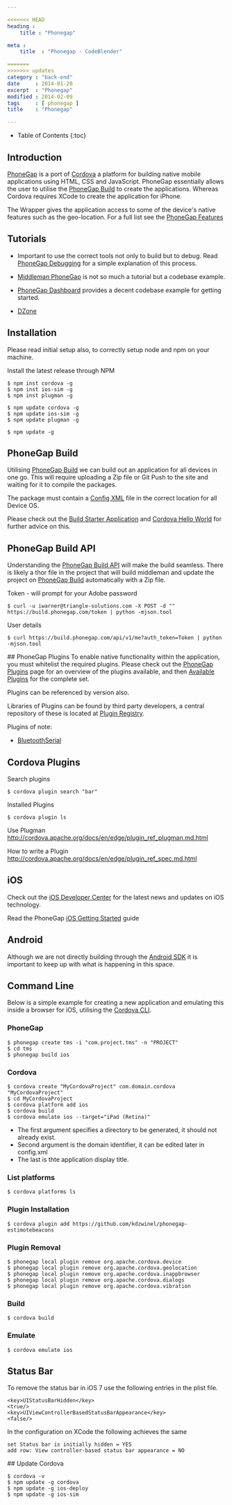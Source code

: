 ```yaml
---

<<<<<<< HEAD
heading :
    title : "Phonegap"

meta :
    title  : "Phonegap - CodeBlender"

=======
>>>>>>> updates
category : "back-end"
date     : 2014-01-20
excerpt  : "Phonegap"
modified : 2014-02-09
tags     : [ phonegap ]
title    : "Phonegap"

---
```


* Table of Contents
{:toc}

## Introduction

[PhoneGap][] is a port of [Cordova][] a platform for building native mobile
applications using HTML, CSS and JavaScript. PhoneGap essentially allows the user
to utilise the [PhoneGap Build][] to create the applications. Whereas Cordova requires
XCode to create the application for iPhone.

The Wrapper gives the application access to some of the device's native features
such as the geo-location. For a full list see the [PhoneGap Features][]

## Tutorials

* Important to use the correct tools not only to build but to debug. Read
[PhoneGap Debugging][] for a simple explanation of this process.

* [Middleman PhoneGap][] is not so much a tutorial but a codebase example.
* [PhoneGap Dashboard][] provides a decent codebase example for getting started.
* [DZone][]

## Installation
Please read initial setup also, to correctly setup node and npm on your machine.

Install the latest release through NPM

    $ npm inst cordova -g
    $ npm inst ios-sim -g
    $ npm inst plugman -g

    $ npm update cordova -g
    $ npm update ios-sim -g
    $ npm update plugman -g

    $ npm update -g

## PhoneGap Build

Utilising [PhoneGap Build][] we can build out an application for all devices in
one go. This will require uploading a Zip file or Git Push to the site and
waiting for it to compile the packages.

The package must contain a [Config XML][] file in the correct location for all
Device OS.

Please check out the [Build Starter Application][] and [Cordova Hello World][]
for further advice on this.

## PhoneGap Build API

Understanding the [PhoneGap Build API][] will make the build seamless. There is
likely a thor file in the project that will build middleman and update the project
on [PhoneGap Build][] automatically with a Zip file.

Token - will prompt for your Adobe password

    $ curl -u iwarner@triangle-solutions.com -X POST -d "" https://build.phonegap.com/token | python -mjson.tool

User details

    $ curl https://build.phonegap.com/api/v1/me?auth_token=Token | python -mjson.tool

## PhoneGap Plugins
To enable native functionality within the application, you must whitelist the
required plugins. Please check out the [PhoneGap Plugins][] page for an overview
of the plugins available, and then [Available Plugins][] for the complete set.

Plugins can be referenced by version also.

Libraries of Plugins can be found by third party developers, a central repository
of these is located at [Plugin Registry][].

Plugins of note:

* [BluetoothSerial][]

## Cordova Plugins

Search plugins

    $ cordova plugin search "bar"

Installed Plugins

    $ cordova plugin ls

Use Plugman
http://cordova.apache.org/docs/en/edge/plugin_ref_plugman.md.html

How to write a Plugin
http://cordova.apache.org/docs/en/edge/plugin_ref_spec.md.html

## iOS

Check out the [iOS Developer Center][] for the latest news and updates on iOS
technology.

Read the PhoneGap [iOS Getting Started][] guide

## Android

Although we are not directly building through the [Android SDK][] it is important to
keep up with what is happening in this space.

## Command Line

Below is a simple example for creating a new application and emulating this
inside a browser for iOS, utilising the [Cordova CLI][].

### PhoneGap

    $ phonegap create tms -i "com.project.tms" -n "PROJECT"
    $ cd tms
    $ phonegap build ios

### Cordova

    $ cordova create "MyCordovaProject" com.domain.cordova "MyCordovaProject"
    $ cd MyCordovaProject
    $ cordova platform add ios
    $ cordova build
    $ cordova emulate ios --target="iPad (Retina)"

* The first argument specifies a directory to be generated, it should not already exist.
* Second argument is the domain identifier, it can be edited later in config.xml
* The last is thte application display title.

### List platforms

    $ cordova platforms ls

### Plugin Installation

    $ cordova plugin add https://github.com/kdzwinel/phonegap-estimotebeacons

### Plugin Removal

    $ phonegap local plugin remove org.apache.cordova.device
    $ phonegap local plugin remove org.apache.cordova.geolocation
    $ phonegap local plugin remove org.apache.cordova.inappbrowser
    $ phonegap local plugin remove org.apache.cordova.dialogs
    $ phonegap local plugin remove org.apache.cordova.vibration

### Build

    $ cordova build

### Emulate

    $ cordova emulate ios

## Status Bar

To remove the status bar in iOS 7 use the following entries in the plist file.

    <key>UIStatusBarHidden</key>
    <true/>
    <key>UIViewControllerBasedStatusBarAppearance</key>
    <false/>

In the configuration on XCode the following achieves the same

    set Status bar is initially hidden = YES
    add row: View controller-based status bar appearance = NO

## Update Cordova

    $ cordova -v
    $ npm update -g cordova
    $ npm update -g ios-deploy
    $ npm update -g ios-sim

[PhoneGap]:http://cordova.apache.org/
[Cordova]:http://cordova.apache.org/
[PhoneGap Features]:http://phonegap.com/about/feature/
[PhoneGap Debugging]:http://www.slideshare.net/iivanoo/mobile-applications-development-lecture-9#btnNext
[Middleman PhoneGap]:https://github.com/pixelsonly/middleman-phonegap
[PhoneGap Dashboard]:https://github.com/jsmiff/simple-phonegap-dash
[PhoneGap Build]:https://build.phonegap.com
[PhoneGap Build API]:https://build.phonegap.com/api
[Android SDK]:http://developer.android.com/develop/index.html
[iOS Developer Center]:https://developer.apple.com/devcenter/ios/index.action
[Config XML]:https://build.phonegap.com/docs/config-xml
[Build Starter Application]:https://github.com/phonegap/phonegap-start
[Cordova Hello World]:https://github.com/apache/cordova-app-hello-world/tree/master
[PhoneGap Plugins]:https://build.phonegap.com/docs/plugins-using
[Available Plugins]:https://build.phonegap.com/plugins
[Cordova CLI]:http://cordova.apache.org/docs/en/3.5.0/guide_cli_index.md.html#The%20Command-Line%20Interface
[Plugin Registry]:http://www.plugreg.com/
[BluetoothSerial]:https://github.com/don/BluetoothSerial
[DZone]:http://refcardz.dzone.com/refcardz/getting-started-phonegap
[iOS Getting Started]:http://docs.phonegap.com/en/3.3.0/guide_platforms_ios_index.md.html#iOS%20Platform%20Guide
